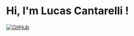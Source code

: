 # Hi, I'm Lucas Cantarelli !

[![GitHub](https://img.shields.io/badge/GitHub-100000?style=for-the-badge&logo=github&logoColor=white)](https://github.com/lucascantarelli?tab=repositories)